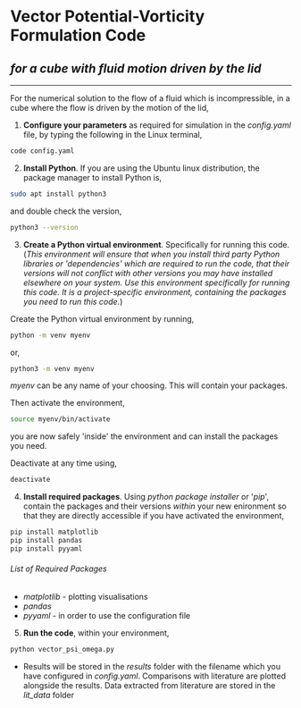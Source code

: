 Vector Potential-Vorticity Formulation Code
===========================================

*for a cube with fluid motion driven by the lid*
-----------------------------

---------------------------------------------

  For the numerical solution to the flow of a fluid which is incompressible, in a cube where the flow is driven by the motion of the lid,
  
1. **Configure your parameters** as required for simulation in the *config.yaml* file, by typing the following in the Linux terminal,

```bash
code config.yaml
```

2. **Install Python**. If you are using the Ubuntu linux distribution, the package manager to install Python is,

```bash
sudo apt install python3
```

and double check the version,

```bash
python3 --version
```

3. **Create a Python virtual environment**. Specifically for running this code. (*This environment will ensure that when you install third party Python libraries or 'dependencies' which are required to run the code, that their versions will not conflict with other versions you may have installed elsewhere on your system. Use this environment specifically for running this code. It is a project-specific environment, containing the packages you need to run this code.*)

Create the Python virtual environment by running,

```bash
python -m venv myenv
```

or,

```bash
python3 -m venv myenv
```

*myenv* can be any name of your choosing. This will contain your packages.

Then activate the environment,

```bash
source myenv/bin/activate
```

you are now safely 'inside' the environment and can install the packages you need.

Deactivate at any time using,

```bash
deactivate
```

4. **Install required packages**. Using *python package installer* or '*pip*', contain the packages and their versions *within* your new enironment so that they are directly accessible if you have activated the environment,

```bash
pip install matplotlib
pip install pandas
pip install pyyaml
```

###### List of Required Packages

* *matplotlib* - plotting visualisations
* *pandas*
* *pyyaml* - in order to use the configuration file

5. **Run the code**, within your environment,

```bash
python vector_psi_omega.py
```

* Results will be stored in the *results* folder with the filename which you have configured in *config.yaml*. Comparisons with literature are plotted alongside the results. Data extracted from literature are stored in the *lit_data* folder